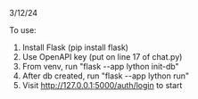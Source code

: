 3/12/24

To use:

1) Install Flask (pip install flask)
2) Use OpenAPI key (put on line 17 of chat.py)
3) From venv, run "flask --app lython init-db"
4) After db created, run "flask --app lython run"
5) Visit http://127.0.0.1:5000/auth/login to start
